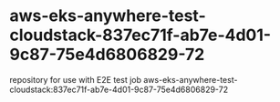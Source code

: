 # aws-eks-anywhere-test-cloudstack-837ec71f-ab7e-4d01-9c87-75e4d6806829-72
repository for use with E2E test job aws-eks-anywhere-test-cloudstack:837ec71f-ab7e-4d01-9c87-75e4d6806829-72
